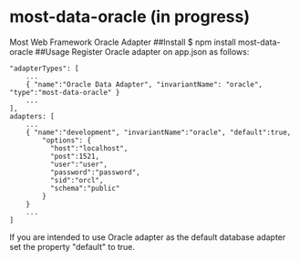 # most-data-oracle (in progress)
Most Web Framework Oracle Adapter
##Install
$ npm install most-data-oracle
##Usage
Register Oracle adapter on app.json as follows:

    "adapterTypes": [
        ...
        { "name":"Oracle Data Adapter", "invariantName": "oracle", "type":"most-data-oracle" }
        ...
    ],
    adapters: [
        ...
        { "name":"development", "invariantName":"oracle", "default":true,
            "options": {
              "host":"localhost",
              "post":1521,
              "user":"user",
              "password":"password",
              "sid":"orcl",
              "schema":"public"
            }
        }
        ...
    ]

If you are intended to use Oracle adapter as the default database adapter set the property "default" to true. 
